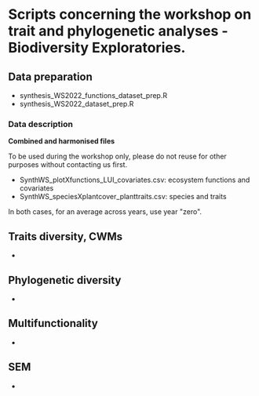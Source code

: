 # Scripts concerning the workshop on trait and phylogenetic analyses - Biodiversity Exploratories.

## Data preparation
- synthesis_WS2022_functions_dataset_prep.R
- synthesis_WS2022_dataset_prep.R

### Data description
**Combined and harmonised files**

To be used during the workshop only, please do not reuse for other purposes without contacting us first.

- SynthWS_plotXfunctions_LUI_covariates.csv: ecosystem functions and covariates
- SynthWS_speciesXplantcover_planttraits.csv: species and traits

In both cases, for an average across years, use year "zero".



## Traits diversity, CWMs
- 

## Phylogenetic diversity
- 

## Multifunctionality
- 

## SEM
- 
